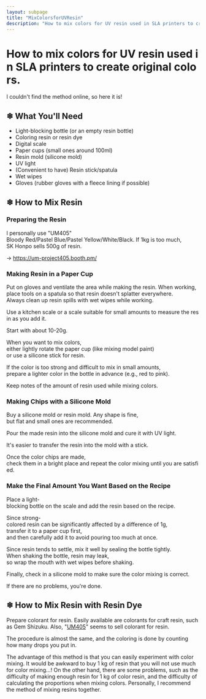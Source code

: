 ```yaml
---
layout: subpage
title: "MixColorsforUVResin"
description: "How to mix colors for UV resin used in SLA printers to create original colors"
---
```

# How to mix colors for UV resin used in SLA printers to create original colors.

I couldn't find the method online, so here it is!

## ❄ What You'll Need

- Light-blocking bottle (or an empty resin bottle)
- Coloring resin or resin dye
- Digital scale
- Paper cups (small ones around 100ml)
- Resin mold (silicone mold)
- UV light
- (Convenient to have) Resin stick/spatula
- Wet wipes
- Gloves (rubber gloves with a fleece lining if possible)

## ❄ How to Mix Resin

### Preparing the Resin

I personally use "UM405" Bloody Red/Pastel Blue/Pastel Yellow/White/Black. If 1kg is too much, SK Honpo sells 500g of resin.

   -> https://um-project405.booth.pm/

### Making Resin in a Paper Cup

Put on gloves and ventilate the area while making the resin.
When working, place tools on a spatula so that resin doesn't splatter everywhere.
Always clean up resin spills with wet wipes while working.

Use a kitchen scale or a scale suitable for small amounts to measure the resin as you add it.

Start with about 10-20g.

When you want to mix colors, either lightly rotate the paper cup (like mixing model paint) or use a silicone stick for resin.

If the color is too strong and difficult to mix in small amounts, prepare a lighter color in the bottle in advance (e.g., red to pink).

Keep notes of the amount of resin used while mixing colors.

### Making Chips with a Silicone Mold

Buy a silicone mold or resin mold. Any shape is fine, but flat and small ones are recommended.

Pour the made resin into the silicone mold and cure it with UV light.

It's easier to transfer the resin into the mold with a stick.

Once the color chips are made, check them in a bright place and repeat the color mixing until you are satisfied.

### Make the Final Amount You Want Based on the Recipe

Place a light-blocking bottle on the scale and add the resin based on the recipe.

Since strong-colored resin can be significantly affected by a difference of 1g, transfer it to a paper cup first, and then carefully add it to avoid pouring too much at once.

Since resin tends to settle, mix it well by sealing the bottle tightly. When shaking the bottle, resin may leak, so wrap the mouth with wet wipes before shaking.

Finally, check in a silicone mold to make sure the color mixing is correct.

If there are no problems, you're done.

## ❄ How to Mix Resin with Resin Dye

Prepare colorant for resin.
Easily available are colorants for craft resin, such as Gem Shizuku. Also, "[UM405](https://um-project405.booth.pm/)" seems to sell colorant for resin.

The procedure is almost the same, and the coloring is done by counting how many drops you put in.

The advantage of this method is that you can easily experiment with color mixing. It would be awkward to buy 1 kg of resin that you will not use much for color mixing...!
On the other hand, there are some problems, such as the difficulty of making enough resin for 1 kg of color resin, and the difficulty of calculating the proportions when mixing colors.
Personally, I recommend the method of mixing resins together.